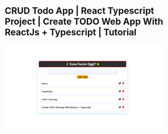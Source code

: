 # CRUD Todo App | React Typescript Project | Create TODO Web App With ReactJs + Typescript | Tutorial 

![image](https://github.com/salisou/React-Typescript-Project/blob/main/image.png)
